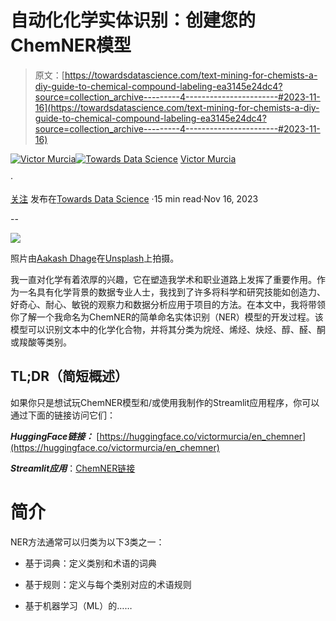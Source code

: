 # 自动化化学实体识别：创建您的ChemNER模型

> 原文：[https://towardsdatascience.com/text-mining-for-chemists-a-diy-guide-to-chemical-compound-labeling-ea3145e24dc4?source=collection_archive---------4-----------------------#2023-11-16](https://towardsdatascience.com/text-mining-for-chemists-a-diy-guide-to-chemical-compound-labeling-ea3145e24dc4?source=collection_archive---------4-----------------------#2023-11-16)

[](https://victormurcia-53351.medium.com/?source=post_page-----ea3145e24dc4--------------------------------)[![Victor Murcia](../Images/0041e70a3e7b6b643338a9570257a719.png)](https://victormurcia-53351.medium.com/?source=post_page-----ea3145e24dc4--------------------------------)[](https://towardsdatascience.com/?source=post_page-----ea3145e24dc4--------------------------------)[![Towards Data Science](../Images/a6ff2676ffcc0c7aad8aaf1d79379785.png)](https://towardsdatascience.com/?source=post_page-----ea3145e24dc4--------------------------------) [Victor Murcia](https://victormurcia-53351.medium.com/?source=post_page-----ea3145e24dc4--------------------------------)

·

[关注](https://medium.com/m/signin?actionUrl=https%3A%2F%2Fmedium.com%2F_%2Fsubscribe%2Fuser%2F5a3b921bcf52&operation=register&redirect=https%3A%2F%2Ftowardsdatascience.com%2Ftext-mining-for-chemists-a-diy-guide-to-chemical-compound-labeling-ea3145e24dc4&user=Victor+Murcia&userId=5a3b921bcf52&source=post_page-5a3b921bcf52----ea3145e24dc4---------------------post_header-----------) 发布在[Towards Data Science](https://towardsdatascience.com/?source=post_page-----ea3145e24dc4--------------------------------) ·15 min read·Nov 16, 2023[](https://medium.com/m/signin?actionUrl=https%3A%2F%2Fmedium.com%2F_%2Fvote%2Ftowards-data-science%2Fea3145e24dc4&operation=register&redirect=https%3A%2F%2Ftowardsdatascience.com%2Ftext-mining-for-chemists-a-diy-guide-to-chemical-compound-labeling-ea3145e24dc4&user=Victor+Murcia&userId=5a3b921bcf52&source=-----ea3145e24dc4---------------------clap_footer-----------)

--

[](https://medium.com/m/signin?actionUrl=https%3A%2F%2Fmedium.com%2F_%2Fbookmark%2Fp%2Fea3145e24dc4&operation=register&redirect=https%3A%2F%2Ftowardsdatascience.com%2Ftext-mining-for-chemists-a-diy-guide-to-chemical-compound-labeling-ea3145e24dc4&source=-----ea3145e24dc4---------------------bookmark_footer-----------)![](../Images/8f85d501be5dff1e61e9629b62c49954.png)

照片由[Aakash Dhage](https://unsplash.com/@aakashdhage?utm_content=creditCopyText&utm_medium=referral&utm_source=unsplash)在[Unsplash](https://unsplash.com/photos/a-group-of-gold-and-silver-spheres-uV5n4TrFs8M?utm_content=creditCopyText&utm_medium=referral&utm_source=unsplash)上拍摄。

我一直对化学有着浓厚的兴趣，它在塑造我学术和职业道路上发挥了重要作用。作为一名具有化学背景的数据专业人士，我找到了许多将科学和研究技能如创造力、好奇心、耐心、敏锐的观察力和数据分析应用于项目的方法。在本文中，我将带领你了解一个我命名为ChemNER的简单命名实体识别（NER）模型的开发过程。该模型可以识别文本中的化学化合物，并将其分类为烷烃、烯烃、炔烃、醇、醛、酮或羧酸等类别。

## TL;DR（简短概述）

如果你只是想试玩ChemNER模型和/或使用我制作的Streamlit应用程序，你可以通过下面的链接访问它们：

***HuggingFace链接：*** [https://huggingface.co/victormurcia/en_chemner](https://huggingface.co/victormurcia/en_chemner)

***Streamlit应用***：[ChemNER链接](https://chemner-5i7mrvyelw79tzasxwy96x.streamlit.app/)

# 简介

NER方法通常可以归类为以下3类之一：

+   基于词典：定义类别和术语的词典

+   基于规则：定义与每个类别对应的术语规则

+   基于机器学习（ML）的……
